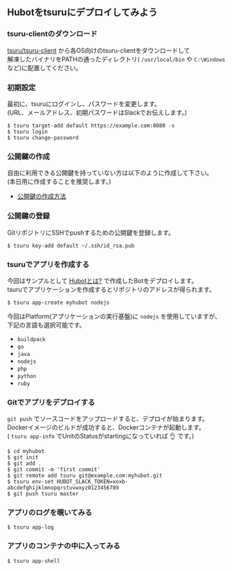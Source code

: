 ## Hubotをtsuruにデプロイしてみよう

### tsuru-clientのダウンロード

[tsuru/tsuru-client](https://github.com/tsuru/tsuru-client/releases/tag/1.4.0) から各OS向けのtsuru-clientをダウンロードして  
解凍したバイナリをPATHの通ったディレクトリ( `/usr/local/bin` や `C:\Windows` など)に配置してください。

### 初期設定

最初に、tsuruにログインし、パスワードを変更します。  
(URL、メールアドレス、初期パスワードはSlackでお伝えします。)

```
$ tsuru target-add default https://example.com:8080 -s
$ tsuru login
$ tsuru change-password
```

### 公開鍵の作成

自由に利用できる公開鍵を持っていない方は以下のように作成して下さい。  
(本日用に作成することを推奨します。)

- [公開鍵の作成方法](../ssh_keygen.md)

### 公開鍵の登録

GitリポジトリにSSHでpushするための公開鍵を登録します。  

```
$ tsuru key-add default ~/.ssh/id_rsa.pub
```

### tsuruでアプリを作成する

今回はサンプルとして [Hubotとは?](../slack_bot/hubot.md) で作成したBotをデプロイします。  
tsuruでアプリケーションを作成するとリポジトリのアドレスが得られます。

```
$ tsuru app-create myhubot nodejs
```

今回はPlatform(アプリケーションの実行基盤)に `nodejs` を使用していますが、下記の言語も選択可能です。

* `buildpack`
* `go`
* `java`
* `nodejs`
* `php`
* `python`
* `ruby`

### Gitでアプリをデプロイする

`git push` でソースコードをアップロードすると、デプロイが始まります。  
Dockerイメージのビルドが成功すると、Dockerコンテナが起動します。  
( `tsuru app-info` でUnitのStatusがstartingになっていれば 👌 です。)

```
$ cd myhubot
$ git init
$ git add .
$ git commit -m 'first commit' 
$ git remote add tsuru git@example.com:myhubot.git 
$ tsuru env-set HUBOT_SLACK_TOKEN=xoxb-abcdefghijklmnopqrstuvwxyz0123456789
$ git push tsuru master
```

### アプリのログを覗いてみる

```
$ tsuru app-log
```

### アプリのコンテナの中に入ってみる

```
$ tsuru app-shell  
```
